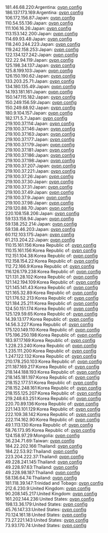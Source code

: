 181.46.68.220:Argentina: [ovpn config](vpn/181_46_68_220.ovpn)  
186.137.173.169:Argentina: [ovpn config](vpn/186_137_173_169.ovpn)  
106.172.156.87:Japan: [ovpn config](vpn/106_172_156_87.ovpn)  
110.54.55.136:Japan: [ovpn config](vpn/110_54_55_136.ovpn)  
111.106.16.26:Japan: [ovpn config](vpn/111_106_16_26.ovpn)  
113.153.142.200:Japan: [ovpn config](vpn/113_153_142_200.ovpn)  
114.69.93.48:Japan: [ovpn config](vpn/114_69_93_48.ovpn)  
118.240.244.223:Japan: [ovpn config](vpn/118_240_244_223.ovpn)  
119.242.158.253:Japan: [ovpn config](vpn/119_242_158_253.ovpn)  
122.134.127.242:Japan: [ovpn config](vpn/122_134_127_242.ovpn)  
122.22.94.119:Japan: [ovpn config](vpn/122_22_94_119.ovpn)  
125.198.34.137:Japan: [ovpn config](vpn/125_198_34_137.ovpn)  
125.8.199.103:Japan: [ovpn config](vpn/125_8_199_103.ovpn)  
126.150.190.62:Japan: [ovpn config](vpn/126_150_190_62.ovpn)  
133.203.25.71:Japan: [ovpn config](vpn/133_203_25_71.ovpn)  
134.180.135.49:Japan: [ovpn config](vpn/134_180_135_49.ovpn)  
14.193.181.161:Japan: [ovpn config](vpn/14_193_181_161.ovpn)  
150.147.115.182:Japan: [ovpn config](vpn/150_147_115_182.ovpn)  
150.249.156.59:Japan: [ovpn config](vpn/150_249_156_59.ovpn)  
150.249.68.92:Japan: [ovpn config](vpn/150_249_68_92.ovpn)  
180.9.104.157:Japan: [ovpn config](vpn/180_9_104_157.ovpn)  
182.171.5.7:Japan: [ovpn config](vpn/182_171_5_7.ovpn)  
219.100.37.114:Japan: [ovpn config](vpn/219_100_37_114.ovpn)  
219.100.37.146:Japan: [ovpn config](vpn/219_100_37_146.ovpn)  
219.100.37.163:Japan: [ovpn config](vpn/219_100_37_163.ovpn)  
219.100.37.177:Japan: [ovpn config](vpn/219_100_37_177.ovpn)  
219.100.37.179:Japan: [ovpn config](vpn/219_100_37_179.ovpn)  
219.100.37.181:Japan: [ovpn config](vpn/219_100_37_181.ovpn)  
219.100.37.186:Japan: [ovpn config](vpn/219_100_37_186.ovpn)  
219.100.37.198:Japan: [ovpn config](vpn/219_100_37_198.ovpn)  
219.100.37.207:Japan: [ovpn config](vpn/219_100_37_207.ovpn)  
219.100.37.221:Japan: [ovpn config](vpn/219_100_37_221.ovpn)  
219.100.37.26:Japan: [ovpn config](vpn/219_100_37_26.ovpn)  
219.100.37.30:Japan: [ovpn config](vpn/219_100_37_30.ovpn)  
219.100.37.31:Japan: [ovpn config](vpn/219_100_37_31.ovpn)  
219.100.37.49:Japan: [ovpn config](vpn/219_100_37_49.ovpn)  
219.100.37.9:Japan: [ovpn config](vpn/219_100_37_9.ovpn)  
219.100.37.98:Japan: [ovpn config](vpn/219_100_37_98.ovpn)  
219.120.88.70:Japan: [ovpn config](vpn/219_120_88_70.ovpn)  
220.108.158.206:Japan: [ovpn config](vpn/220_108_158_206.ovpn)  
59.133.158.94:Japan: [ovpn config](vpn/59_133_158_94.ovpn)  
59.138.252.214:Japan: [ovpn config](vpn/59_138_252_214.ovpn)  
59.138.46.203:Japan: [ovpn config](vpn/59_138_46_203.ovpn)  
60.112.103.175:Japan: [ovpn config](vpn/60_112_103_175.ovpn)  
61.213.204.22:Japan: [ovpn config](vpn/61_213_204_22.ovpn)  
110.15.161.156:Korea Republic of: [ovpn config](vpn/110_15_161_156.ovpn)  
110.15.161.156:Korea Republic of: [ovpn config](vpn/110_15_161_156.ovpn)  
112.151.104.38:Korea Republic of: [ovpn config](vpn/112_151_104_38.ovpn)  
112.158.154.22:Korea Republic of: [ovpn config](vpn/112_158_154_22.ovpn)  
112.72.166.9:Korea Republic of: [ovpn config](vpn/112_72_166_9.ovpn)  
116.126.179.238:Korea Republic of: [ovpn config](vpn/116_126_179_238.ovpn)  
121.131.28.102:Korea Republic of: [ovpn config](vpn/121_131_28_102.ovpn)  
121.142.194.109:Korea Republic of: [ovpn config](vpn/121_142_194_109.ovpn)  
121.145.141.43:Korea Republic of: [ovpn config](vpn/121_145_141_43.ovpn)  
121.165.32.89:Korea Republic of: [ovpn config](vpn/121_165_32_89.ovpn)  
121.176.52.213:Korea Republic of: [ovpn config](vpn/121_176_52_213.ovpn)  
121.184.25.211:Korea Republic of: [ovpn config](vpn/121_184_25_211.ovpn)  
124.50.151.174:Korea Republic of: [ovpn config](vpn/124_50_151_174.ovpn)  
125.129.59.65:Korea Republic of: [ovpn config](vpn/125_129_59_65.ovpn)  
14.39.13.177:Korea Republic of: [ovpn config](vpn/14_39_13_177.ovpn)  
14.56.3.227:Korea Republic of: [ovpn config](vpn/14_56_3_227.ovpn)  
175.120.149.110:Korea Republic of: [ovpn config](vpn/175_120_149_110.ovpn)  
175.196.250.198:Korea Republic of: [ovpn config](vpn/175_196_250_198.ovpn)  
183.97.17.169:Korea Republic of: [ovpn config](vpn/183_97_17_169.ovpn)  
1.228.23.240:Korea Republic of: [ovpn config](vpn/1_228_23_240.ovpn)  
1.235.111.200:Korea Republic of: [ovpn config](vpn/1_235_111_200.ovpn)  
1.247.122.132:Korea Republic of: [ovpn config](vpn/1_247_122_132.ovpn)  
210.178.250.103:Korea Republic of: [ovpn config](vpn/210_178_250_103.ovpn)  
211.187.169.217:Korea Republic of: [ovpn config](vpn/211_187_169_217.ovpn)  
218.144.188.193:Korea Republic of: [ovpn config](vpn/218_144_188_193.ovpn)  
218.145.181.197:Korea Republic of: [ovpn config](vpn/218_145_181_197.ovpn)  
218.152.177.51:Korea Republic of: [ovpn config](vpn/218_152_177_51.ovpn)  
218.152.248.161:Korea Republic of: [ovpn config](vpn/218_152_248_161.ovpn)  
218.155.125.207:Korea Republic of: [ovpn config](vpn/218_155_125_207.ovpn)  
219.248.63.251:Korea Republic of: [ovpn config](vpn/219_248_63_251.ovpn)  
220.70.89.136:Korea Republic of: [ovpn config](vpn/220_70_89_136.ovpn)  
221.143.101.129:Korea Republic of: [ovpn config](vpn/221_143_101_129.ovpn)  
222.109.38.142:Korea Republic of: [ovpn config](vpn/222_109_38_142.ovpn)  
222.114.162.90:Korea Republic of: [ovpn config](vpn/222_114_162_90.ovpn)  
49.1.113.130:Korea Republic of: [ovpn config](vpn/49_1_113_130.ovpn)  
58.76.173.95:Korea Republic of: [ovpn config](vpn/58_76_173_95.ovpn)  
124.158.97.29:Mongolia: [ovpn config](vpn/124_158_97_29.ovpn)  
36.234.71.69:Taiwan: [ovpn config](vpn/36_234_71_69.ovpn)  
184.22.202.166:Thailand: [ovpn config](vpn/184_22_202_166.ovpn)  
184.22.53.92:Thailand: [ovpn config](vpn/184_22_53_92.ovpn)  
223.204.222.37:Thailand: [ovpn config](vpn/223_204_222_37.ovpn)  
49.228.241.145:Thailand: [ovpn config](vpn/49_228_241_145.ovpn)  
49.228.97.63:Thailand: [ovpn config](vpn/49_228_97_63.ovpn)  
49.228.98.187:Thailand: [ovpn config](vpn/49_228_98_187.ovpn)  
58.136.64.74:Thailand: [ovpn config](vpn/58_136_64_74.ovpn)  
181.118.39.147:Trinidad and Tobago: [ovpn config](vpn/181_118_39_147.ovpn)  
212.6.230.9:United Kingdom: [ovpn config](vpn/212_6_230_9.ovpn)  
90.208.145.217:United Kingdom: [ovpn config](vpn/90_208_145_217.ovpn)  
161.202.144.236:United States: [ovpn config](vpn/161_202_144_236.ovpn)  
198.13.36.179:United States: [ovpn config](vpn/198_13_36_179.ovpn)  
45.76.147.33:United States: [ovpn config](vpn/45_76_147_33.ovpn)  
70.124.161.18:United States: [ovpn config](vpn/70_124_161_18.ovpn)  
73.27.221.143:United States: [ovpn config](vpn/73_27_221_143.ovpn)  
73.93.170.74:United States: [ovpn config](vpn/73_93_170_74.ovpn)  
